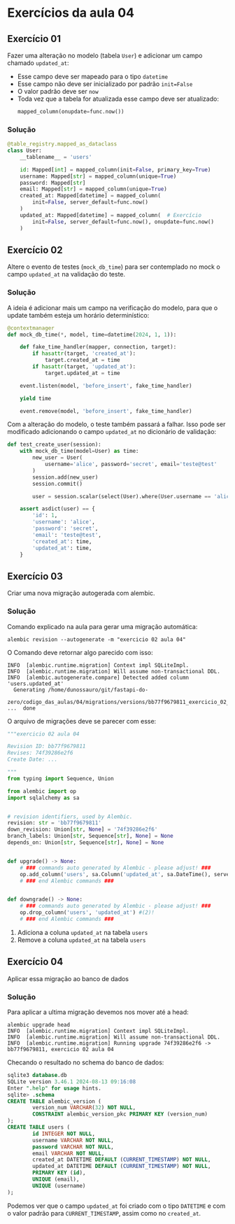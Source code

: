 # Exercícios da aula 04

## Exercício 01

Fazer uma alteração no modelo (tabela `User`) e adicionar um campo chamado `updated_at`:
    
- Esse campo deve ser mapeado para o tipo `datetime`
- Esse campo não deve ser inicializado por padrão `init=False`
- O valor padrão deve ser `now`
- Toda vez que a tabela for atualizada esse campo deve ser atualizado:
  ```python
  mapped_column(onupdate=func.now())
  ```
		
### Solução

```python hl_lines="12-14"
@table_registry.mapped_as_dataclass
class User:
    __tablename__ = 'users'

    id: Mapped[int] = mapped_column(init=False, primary_key=True)
    username: Mapped[str] = mapped_column(unique=True)
    password: Mapped[str]
    email: Mapped[str] = mapped_column(unique=True)
    created_at: Mapped[datetime] = mapped_column(
        init=False, server_default=func.now()
    )
    updated_at: Mapped[datetime] = mapped_column(  # Exercício
        init=False, server_default=func.now(), onupdate=func.now()
    )
```

## Exercício 02

Altere o evento de testes (`mock_db_time`) para ser contemplado no mock o campo `updated_at` na validação do teste.

### Solução

A ideia é adicionar mais um campo na verificação do modelo, para que o update também esteja um horário determinístico:

```python hl_lines="7 8"
@contextmanager
def mock_db_time(*, model, time=datetime(2024, 1, 1)):

    def fake_time_handler(mapper, connection, target):
        if hasattr(target, 'created_at'):
            target.created_at = time
        if hasattr(target, 'updated_at'):
            target.updated_at = time

    event.listen(model, 'before_insert', fake_time_handler)

    yield time

    event.remove(model, 'before_insert', fake_time_handler)
```

Com a alteração do modelo, o teste também passará a falhar. Isso pode ser modificado adicionando o campo `updated_at` no dicionário de validação:

```python hl_lines="17"
def test_create_user(session):
    with mock_db_time(model=User) as time:
        new_user = User(
            username='alice', password='secret', email='teste@test'
        )
        session.add(new_user)
        session.commit()

        user = session.scalar(select(User).where(User.username == 'alice'))

    assert asdict(user) == {
        'id': 1,
        'username': 'alice',
        'password': 'secret',
        'email': 'teste@test',
        'created_at': time,
        'updated_at': time,
    }
```


## Exercício 03

Criar uma nova migração autogerada com alembic.

### Solução

Comando explicado na aula para gerar uma migração automática:

```shell title="$ Execução no terminal!"
alembic revision --autogenerate -m "exercicio 02 aula 04"
```

O Comando deve retornar algo parecido com isso:
```shell title="Resultado do comando"
INFO  [alembic.runtime.migration] Context impl SQLiteImpl.
INFO  [alembic.runtime.migration] Will assume non-transactional DDL.
INFO  [alembic.autogenerate.compare] Detected added column 'users.updated_at'
  Generating /home/dunossauro/git/fastapi-do-
  zero/codigo_das_aulas/04/migrations/versions/bb77f9679811_exercicio_02_aula_04.py ...  done
```

O arquivo de migrações deve se parecer com esse:

```python title="/migrations/versions/bb77f9679811_exercicio_02_aula_04.py" linenums="1" hl_lines="29 23"
"""exercicio 02 aula 04

Revision ID: bb77f9679811
Revises: 74f39286e2f6
Create Date: ...

"""
from typing import Sequence, Union

from alembic import op
import sqlalchemy as sa


# revision identifiers, used by Alembic.
revision: str = 'bb77f9679811'
down_revision: Union[str, None] = '74f39286e2f6'
branch_labels: Union[str, Sequence[str], None] = None
depends_on: Union[str, Sequence[str], None] = None


def upgrade() -> None:
    # ### commands auto generated by Alembic - please adjust! ###
    op.add_column('users', sa.Column('updated_at', sa.DateTime(), server_default=sa.text('(CURRENT_TIMESTAMP)'), nullable=False)) #(1)!
    # ### end Alembic commands ###


def downgrade() -> None:
    # ### commands auto generated by Alembic - please adjust! ###
    op.drop_column('users', 'updated_at') #(2)!
    # ### end Alembic commands ###
```

1. Adiciona a coluna `updated_at` na tabela `users`
2. Remove a coluna `updated_at` na tabela `users`

## Exercício 04

Aplicar essa migração ao banco de dados

### Solução

Para aplicar a ultima migração devemos nos mover até a head:

```shell title="$ Execução no terminal!"
alembic upgrade head
INFO  [alembic.runtime.migration] Context impl SQLiteImpl.
INFO  [alembic.runtime.migration] Will assume non-transactional DDL.
INFO  [alembic.runtime.migration] Running upgrade 74f39286e2f6 -> bb77f9679811, exercicio 02 aula 04
```

Checando o resultado no schema do banco de dados:

```sql title="$ Execução no terminal!" hl_lines="15"
sqlite3 database.db 
SQLite version 3.46.1 2024-08-13 09:16:08
Enter ".help" for usage hints.
sqlite> .schema
CREATE TABLE alembic_version (
        version_num VARCHAR(32) NOT NULL, 
        CONSTRAINT alembic_version_pkc PRIMARY KEY (version_num)
);
CREATE TABLE users (
        id INTEGER NOT NULL, 
        username VARCHAR NOT NULL, 
        password VARCHAR NOT NULL, 
        email VARCHAR NOT NULL, 
        created_at DATETIME DEFAULT (CURRENT_TIMESTAMP) NOT NULL,
		updated_at DATETIME DEFAULT (CURRENT_TIMESTAMP) NOT NULL, 
        PRIMARY KEY (id), 
        UNIQUE (email), 
        UNIQUE (username)
);
```

Podemos ver que o campo `updated_at` foi criado com o tipo `DATETIME` e com o valor padrão para `CURRENT_TIMESTAMP`, assim como no `created_at`.
